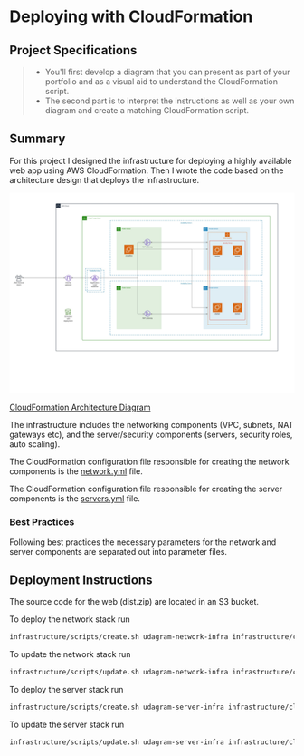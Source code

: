 # Deploying with CloudFormation


## Project Specifications

> - You'll first develop a diagram that you can present as part of your portfolio and as a visual aid to understand the CloudFormation script.
> - The second part is to interpret the instructions as well as your own diagram and create a matching CloudFormation script.


## Summary

For this project I designed the infrastructure for deploying a highly available web app using AWS CloudFormation. Then I wrote the code based on the architecture design that deploys the infrastructure.

<div style="margin: 0 auto">
  <img alt="cloud formation architecture" src="aws-cloudformation-architecture.jpeg" width="750px" />
</div>

[CloudFormation Architecture Diagram](https://lucid.app/lucidchart/invitations/accept/abaef56a-8740-4f0c-95bc-9c0bc1be8cee)

The infrastructure includes the networking components (VPC, subnets, NAT gateways etc), and the server/security components (servers, security roles, auto scaling).

The CloudFormation configuration file responsible for creating the network components is the [network.yml](infrastructure/cloudformation/stacks/network.yml) file.

The CloudFormation configuration file responsible for creating the server components is the [servers.yml](infrastructure/cloudformation/stacks/servers.yml) file.

### Best Practices

Following best practices the necessary parameters for the network and server components are separated out into parameter files.

## Deployment Instructions

The source code for the web (dist.zip) are located in an S3 bucket.

To deploy the network stack run

```sh
infrastructure/scripts/create.sh udagram-network-infra infrastructure/cloudformation/stacks/network.yml infrastructure/cloudformation/parameters/network-parameters.json
```

To update the network stack run

```sh
infrastructure/scripts/update.sh udagram-network-infra infrastructure/cloudformation/stacks/network.yml infrastructure/cloudformation/parameters/network-parameters.json
```

To deploy the server stack run

```sh
infrastructure/scripts/create.sh udagram-server-infra infrastructure/cloudformation/stacks/servers.yml infrastructure/cloudformation/parameters/servers-parameters.json
```

To update the server stack run

```sh
infrastructure/scripts/update.sh udagram-server-infra infrastructure/cloudformation/stacks/servers.yml infrastructure/cloudformation/parameters/servers-parameters.json
```
